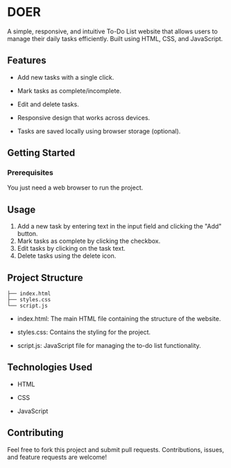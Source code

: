 # DOER
A simple, responsive, and intuitive To-Do List website that allows users to manage their daily tasks efficiently. 
Built using HTML, CSS, and JavaScript.


## Features
- Add new tasks with a single click.
* Mark tasks as complete/incomplete.
+ Edit and delete tasks.
- Responsive design that works across devices.
* Tasks are saved locally using browser storage (optional).

## Getting Started
### Prerequisites
You just need a web browser to run the project.

## Usage
1. Add a new task by entering text in the input field and clicking the "Add" button.
2. Mark tasks as complete by clicking the checkbox.
3. Edit tasks by clicking on the task text.
4. Delete tasks using the delete icon.
   
## Project Structure
```
├── index.html
├── styles.css
└── script.js
```
- index.html: The main HTML file containing the structure of the website.
* styles.css: Contains the styling for the project.
+ script.js: JavaScript file for managing the to-do list functionality.

## Technologies Used
- HTML
* CSS
+ JavaScript

## Contributing
Feel free to fork this project and submit pull requests. Contributions, issues, and feature requests are welcome!
